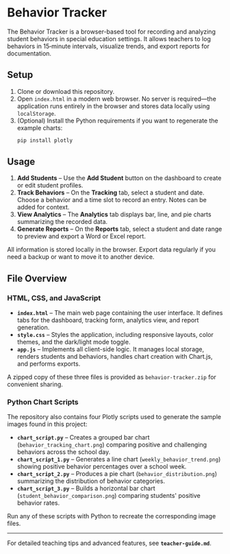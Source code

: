 # Behavior Tracker

The Behavior Tracker is a browser-based tool for recording and analyzing student behaviors in special education settings. It allows teachers to log behaviors in 15‑minute intervals, visualize trends, and export reports for documentation.

## Setup

1. Clone or download this repository.
2. Open `index.html` in a modern web browser. No server is required—the application runs entirely in the browser and stores data locally using `localStorage`.
3. (Optional) Install the Python requirements if you want to regenerate the example charts:
   ```bash
   pip install plotly
   ```

## Usage

1. **Add Students** – Use the **Add Student** button on the dashboard to create or edit student profiles.
2. **Track Behaviors** – On the **Tracking** tab, select a student and date. Choose a behavior and a time slot to record an entry. Notes can be added for context.
3. **View Analytics** – The **Analytics** tab displays bar, line, and pie charts summarizing the recorded data.
4. **Generate Reports** – On the **Reports** tab, select a student and date range to preview and export a Word or Excel report.

All information is stored locally in the browser. Export data regularly if you need a backup or want to move it to another device.

## File Overview

### HTML, CSS, and JavaScript

- **`index.html`** – The main web page containing the user interface. It defines tabs for the dashboard, tracking form, analytics view, and report generation.
- **`style.css`** – Styles the application, including responsive layouts, color themes, and the dark/light mode toggle.
- **`app.js`** – Implements all client-side logic. It manages local storage, renders students and behaviors, handles chart creation with Chart.js, and performs exports.

A zipped copy of these three files is provided as `behavior-tracker.zip` for convenient sharing.

### Python Chart Scripts

The repository also contains four Plotly scripts used to generate the sample images found in this project:

- **`chart_script.py`** – Creates a grouped bar chart (`behavior_tracking_chart.png`) comparing positive and challenging behaviors across the school day.
- **`chart_script_1.py`** – Generates a line chart (`weekly_behavior_trend.png`) showing positive behavior percentages over a school week.
- **`chart_script_2.py`** – Produces a pie chart (`behavior_distribution.png`) summarizing the distribution of behavior categories.
- **`chart_script_3.py`** – Builds a horizontal bar chart (`student_behavior_comparison.png`) comparing students' positive behavior rates.

Run any of these scripts with Python to recreate the corresponding image files.

---

For detailed teaching tips and advanced features, see **`teacher-guide.md`**.
